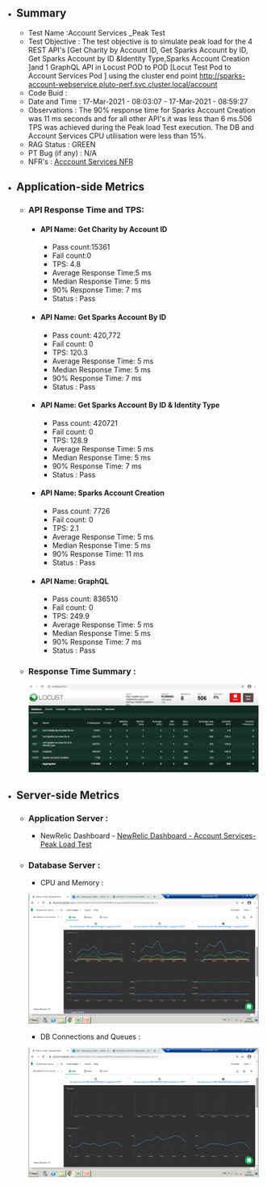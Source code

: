 - ## Summary
    - Test Name :Account Services _Peak Test
    - Test Objective : The test objective is to simulate peak load for the 4 REST API's [Get Charity by Account ID, Get Sparks Account by ID, Get Sparks Account by ID &Identity Type,Sparks Account Creation ]and 1 GraphQL API in Locust POD to POD  [Locut Test Pod to Account Services Pod ] using the cluster end point http://sparks-account-webservice.pluto-perf.svc.cluster.local/account
    - Code Buid :
    - Date and Time : 17-Mar-2021 - 08:03:07 - 17-Mar-2021 - 08:59:27
    - Observations :  The 90% response time for Sparks Account Creation was 11 ms seconds and for all other API's it was less than 6 ms.506 TPS was achieved during the Peak load Test execution. The DB and Account Services CPU utilisation were less than 15%.
    - RAG Status : GREEN
    - PT Bug (if any) : N/A
    - NFR's : [Acccount Services NFR](Accountservices_NFR_V0.1.md) 
    
 - ## Application-side Metrics
   - ### API Response Time and TPS:
        - #### API Name: Get Charity by Account ID
            -  Pass count:15361
            -  Fail count:0
            -  TPS: 4.8
            -  Average Response Time:5 ms
            -  Median Response Time: 5 ms
            -  90% Response Time: 7 ms
            -  Status : Pass
             
       - #### API Name: Get Sparks Account By ID
            -  Pass count: 420,772
            -  Fail count: 0 
            -  TPS: 120.3
            -  Average Response Time: 5 ms
            -  Median Response Time: 5 ms
            -  90% Response Time: 7 ms
            -  Status : Pass
       - #### API Name: Get Sparks Account By ID & Identity Type
            -  Pass count: 420721
            -  Fail count: 0
            -  TPS: 128.9
            -  Average Response Time: 5 ms
            -  Median Response Time: 5 ms
            -  90% Response Time: 7 ms
            -  Status : Pass
       - #### API Name: Sparks Account Creation 
            -  Pass count: 7726
            -  Fail count: 0
            -  TPS: 2.1 
            -  Average Response Time: 5 ms
            -  Median Response Time: 5 ms
            -  90% Response Time: 11 ms
            -  Status : Pass
       - #### API Name: GraphQL
            -  Pass count: 836510
            -  Fail count: 0
            -  TPS: 249.9
            -  Average Response Time: 5 ms
            -  Median Response Time: 5 ms 
            -  90% Response Time: 7 ms
            -  Status : Pass
           
   - ### Response Time Summary :  
        
       ![Response Time - Summary](../Images/ResponseTime_Summary_AccountServices_PeakLoad.png) 
       
  - ## Server-side Metrics 

    - ### Application Server  :
       - NewRelic Dashboard - [NewRelic Dashboard - Account Services- Peak Load Test](https://gorgon.nr-assets.net/image/8a70c53e-1c72-432a-ab30-2ea4da1cb47a?format=PDF) 
              
    - ### Database Server :
      - CPU and Memory : 
      
      ![Mongo DB CPU and Memory - Sample Image](../Images/MongoDB_Perf_AccountServices_PeakLoad_CPUandMemory_17-Mar-2021.png)
      
      - DB Connections and Queues : 
     
      ![Mongo DB Connections and Queues - Sample Image](../Images/MongoDB_Perf_AccountServices_PeakLoad_QueuesandConnections_17-Mar-2021.png)
      
   
